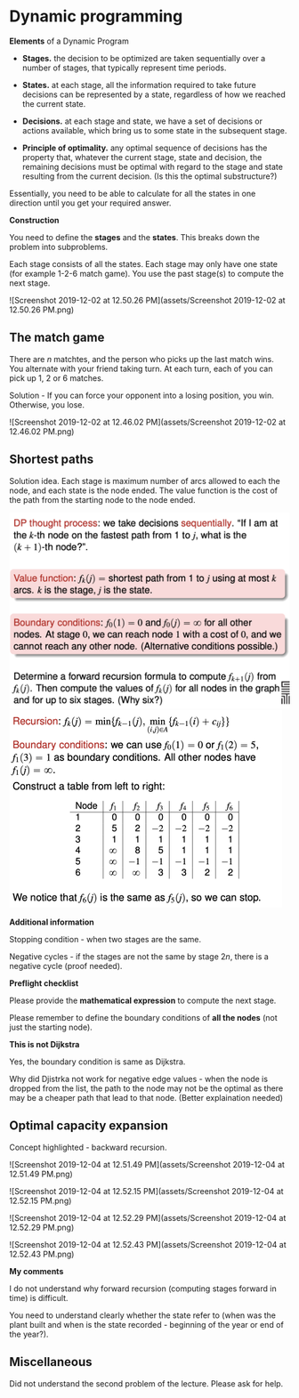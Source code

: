 # Dynamic programming

**Elements** of a Dynamic Program

- **Stages.** the decision to be optimized are taken sequentially over a number of stages, that typically represent time periods.

- **States.** at each stage, all the information required to take future decisions can be represented by a state, regardless of how we reached the current state.

- **Decisions.** at each stage and state, we have a set of decisions or actions available, which bring us to some state in the subsequent stage.

- **Principle of optimality.** any optimal sequence of decisions has the property that, whatever the current stage, state and decision, the remaining decisions must be optimal with regard to the stage and state resulting from the current decision. (Is this the optimal substructure?)

Essentially, you need to be able to calculate for all the states in one direction until you get your required answer.



**Construction**

You need to define the **stages** and the **states**. This breaks down the problem into subproblems.

Each stage consists of all the states. Each stage may only have one state (for example 1-2-6 match game). You use the past stage(s) to compute the next stage.





![Screenshot 2019-12-02 at 12.50.26 PM](assets/Screenshot 2019-12-02 at 12.50.26 PM.png)

## The match game

There are $n$ matchtes, and the person who picks up the last match wins. You alternate with your friend taking turn. At each turn, each of you can pick up 1, 2 or 6 matches.

Solution - If you can force your opponent into a losing position, you win. Otherwise, you lose.

![Screenshot 2019-12-02 at 12.46.02 PM](assets/Screenshot 2019-12-02 at 12.46.02 PM.png)



## Shortest paths

Solution idea. Each stage is maximum number of arcs allowed to each the node, and each state is the node ended. The value function is the cost of the path from the starting node to the node ended.

<img src="assets/Screenshot 2019-12-04 at 12.00.45 PM.png" alt="Screenshot 2019-12-04 at 12.00.45 PM" style="zoom:50%;" />

<img src="assets/Screenshot 2019-12-04 at 12.00.52 PM.png" alt="Screenshot 2019-12-04 at 12.00.52 PM" style="zoom:50%;" />



**Additional information**

Stopping condition - when two stages are the same.

Negative cycles - if the stages are not the same by stage $2n$, there is a negative cycle (proof needed).



**Preflight checklist**

Please provide the **mathematical expression** to compute the next stage.

Please remember to define the boundary conditions of **all the nodes** (not just the starting node).



**This is not Dijkstra**

Yes, the boundary condition is same as Dijkstra.

Why did Djistrka not work for negative edge values - when the node is dropped from the list, the path to the node may not be the optimal as there may be a cheaper path that lead to that node. (Better explaination needed)



## Optimal capacity expansion

Concept highlighted - backward recursion.

![Screenshot 2019-12-04 at 12.51.49 PM](assets/Screenshot 2019-12-04 at 12.51.49 PM.png)

![Screenshot 2019-12-04 at 12.52.15 PM](assets/Screenshot 2019-12-04 at 12.52.15 PM.png)

![Screenshot 2019-12-04 at 12.52.29 PM](assets/Screenshot 2019-12-04 at 12.52.29 PM.png)

![Screenshot 2019-12-04 at 12.52.43 PM](assets/Screenshot 2019-12-04 at 12.52.43 PM.png)



**My comments**

I do not understand why forward recursion (computing stages forward in time) is difficult.

You need to understand clearly whether the state refer to (when was the plant built and when is the state recorded - beginning of the year or end of the year?). 



## Miscellaneous

Did not understand the second problem of the lecture. Please ask for help.